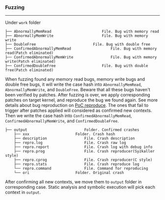 ### Fuzzing 

------

Under `work` folder
```
├── AbnormallyMemRead						File. Bug with memory read
├── AbnormallyMemWrite						File. Bug with memory write
├── DoubleFree							File. Bug with double free
├── ConfirmedAbnormallyMemRead					File. Bug with memory read(Patch eliminated)
├── ConfirmedAbnormallyMemWrite					File. Bug with memory write(Patch eliminated)
├── ConfirmedDoubleFree						File. Bug with double free(Patch eliminated)
```

When fuzzing found any memory read bugs, memory write bugs and double free bugs, it will write the case hash into `AbnormallyMemRead`, `AbnormallyMemWrite`, and `DoubleFree`. Beware that all these bugs haven't been verified by patches.
After fuzzing is over, we apply corresponding patches on target kernel, and reproduce the bug we found again. See more details about bug reproduction on [PoC reproduce](./poc_repro.md).
The ones that fail to trigger after patches applied will considered as confirmed new contexts. Then we write the case hash into `ConfirmedAbnormallyMemRead`, `ConfirmedAbnormallyMemWrite`, and `ConfirmedDoubleFree`.

```
├── output							Folder. Confirmed crashes
    ├── xxx						Folder. Crash hash
	├── description					File. Crash description
	├── repro.log					File. Crash raw log
	├── repro.report				File. Crash log with debug info
	├── repro.prog					File. Crash reproducer(Syzkaller style)
	├── repro.cprog					File. Crash reproducer(C style)
	├── repro.stats					File. Crash reproduce log
	└── repro.command				File. Command for reproducing
    └── ori						Folder. Original crash
```
After confirming all new contexts, we move them to `output` folder in corresponding case. Static analysis and symbolic execution will pick each context in `output`. 